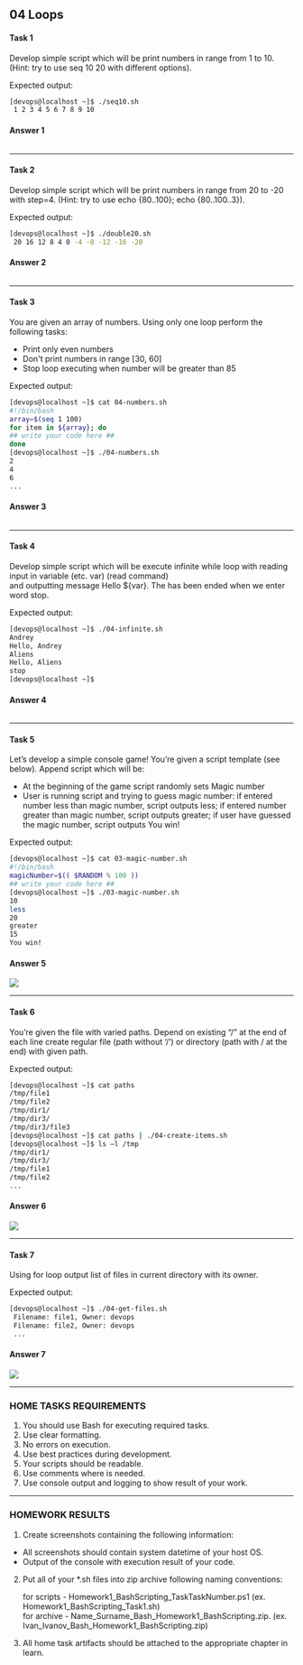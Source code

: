 ## 04 Loops
#### Task 1
Develop simple script which will be print numbers in range from 1 to 10. (Hint: try to use seq 10 20 with different options).<br/> 

Expected output:<br/>
```bash
[devops@localhost ~]$ ./seq10.sh
 1 2 3 4 5 6 7 8 9 10
```
#### Answer 1

![]()

---
#### Task 2
Develop simple script which will be print numbers in range from 20 to -20 with step=4. (Hint: try to use echo {80..100}; echo {80..100..3}).<br/>

Expected output:<br/>
```bash
[devops@localhost ~]$ ./double20.sh
 20 16 12 8 4 0 -4 -8 -12 -16 -20
```
#### Answer 2

![]()

---
#### Task 3
You are given an array of numbers. Using only one loop perform the following tasks:<br/>
* Print only even numbers
* Don't print numbers in range [30, 60]
* Stop loop executing when number will be greater than 85

Expected output:<br/>
```bash
[devops@localhost ~]$ cat 04-numbers.sh
#!/bin/bash
array=$(seq 1 100)
for item in ${array}; do
## write your code here ##
done
[devops@localhost ~]$ ./04-numbers.sh
2
4
6
...
```
#### Answer 3

![]()

---
#### Task 4 
Develop simple script which will be execute infinite while loop with reading input in variable (etc. var) (read command)<br/> 
and outputting message Hello ${var}. The has been ended when we enter word stop.<br/>

Expected output:<br/>
```bash
[devops@localhost ~]$ ./04-infinite.sh
Andrey
Hello, Andrey
Aliens
Hello, Aliens
stop
[devops@localhost ~]$
```
#### Answer 4

![]()

---
#### Task 5  
Let’s develop a simple console game! You’re given a script template (see below). Append script which will be:<br/>

* At the beginning of the game script randomly sets Magic number<br/>
* User is running script and trying to guess magic number: if entered number less than magic number, script outputs less; if entered number greater than magic number, script outputs greater; if user have guessed the magic number, script outputs You win!<br/>

Expected output:<br/>
```bash
[devops@localhost ~]$ cat 03-magic-number.sh
#!/bin/bash
magicNumber=$(( $RANDOM % 100 ))
## write your code here ##
[devops@localhost ~]$ ./03-magic-number.sh
10
less
20
greater
15
You win!
``` 
#### Answer 5

![](https://github.com/MikeBakinovski/DevOps_Fundamentals/blob/main/02%20Scripting%20Bash%20DevOps%20L1/04%20Loops/Images/LOOPT5.JPG)

---
#### Task 6  
You’re given the file with varied paths. Depend on existing “/” at the end of each line create regular file (path without ‘/’) or directory (path with / at the end) with given path.<br/>

Expected output:<br/>
```bash
[devops@localhost ~]$ cat paths
/tmp/file1
/tmp/file2
/tmp/dir1/
/tmp/dir3/
/tmp/dir3/file3
[devops@localhost ~]$ cat paths | ./04-create-items.sh
[devops@localhost ~]$ ls –l /tmp
/tmp/dir1/
/tmp/dir3/
/tmp/file1
/tmp/file2
...
``` 
#### Answer 6

![](https://github.com/MikeBakinovski/DevOps_Fundamentals/blob/main/02%20Scripting%20Bash%20DevOps%20L1/04%20Loops/Images/LOOPT6.JPG)

---
#### Task 7 
Using for loop output list of files in current directory with its owner.<br/>

Expected output:<br/>
```bash
[devops@localhost ~]$ ./04-get-files.sh
 Filename: file1, Owner: devops
 Filename: file2, Owner: devops
 ...
``` 
#### Answer 7

![](https://github.com/MikeBakinovski/DevOps_Fundamentals/blob/main/02%20Scripting%20Bash%20DevOps%20L1/04%20Loops/Images/LOOPT7.JPG)

---
### HOME TASKS REQUIREMENTS
1. You should use Bash for executing required tasks.<br/>
2. Use clear formatting.<br/>
3. No errors on execution.<br/>
4. Use best practices during development.<br/>
5. Your scripts should be readable.<br/>
6. Use comments where is needed.<br/>
7. Use console output and logging to show result of your work.<br/>

---
### HOMEWORK RESULTS
1. Create screenshots containing the following information:<br/>
* All screenshots should contain system datetime of your host OS.<br/>
* Output of the console with execution result of your code.<br/>

2. Put all of your  *.sh files into zip archive following naming conventions:<br/>

   for scripts - Homework1_BashScripting_TaskTaskNumber.ps1 (ex. Homework1_BashScripting_Task1.sh)<br/>
   for archive - Name_Surname_Bash_Homework1_BashScripting.zip. (ex. Ivan_Ivanov_Bash_Homework1_BashScripting.zip)<br/>

3. All home task artifacts should be attached to the appropriate chapter in learn.<br/>
